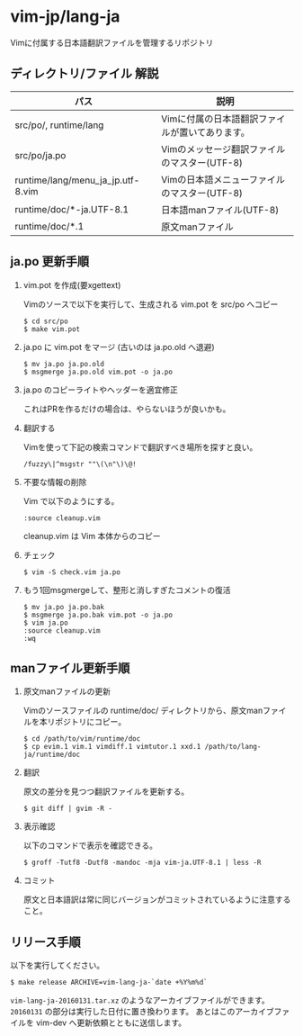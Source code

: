 # vim-jp/lang-ja

Vimに付属する日本語翻訳ファイルを管理するリポジトリ

## ディレクトリ/ファイル 解説

パス |説明
-----|-----
src/po/, runtime/lang |Vimに付属の日本語翻訳ファイルが置いてあります。
src/po/ja.po |Vimのメッセージ翻訳ファイルのマスター(UTF-8)
runtime/lang/menu\_ja\_jp.utf-8.vim |Vimの日本語メニューファイルのマスター(UTF-8)
runtime/doc/\*-ja.UTF-8.1 |日本語manファイル(UTF-8)
runtime/doc/\*.1 |原文manファイル

## ja.po 更新手順

1.  vim.pot を作成(要xgettext)

    Vimのソースで以下を実行して、生成される vim.pot を src/po へコピー

        $ cd src/po
        $ make vim.pot

2.  ja.po に vim.pot をマージ (古いのは ja.po.old へ退避)

        $ mv ja.po ja.po.old
        $ msgmerge ja.po.old vim.pot -o ja.po

3.  ja.po のコピーライトやヘッダーを適宜修正

    これはPRを作るだけの場合は、やらないほうが良いかも。

4.  翻訳する

    Vimを使って下記の検索コマンドで翻訳すべき場所を探すと良い。

        /fuzzy\|^msgstr ""\(\n"\)\@!

5.  不要な情報の削除

    Vim で以下のようにする。

        :source cleanup.vim

    cleanup.vim は Vim 本体からのコピー

6.  チェック

        $ vim -S check.vim ja.po

7.  もう1回msgmergeして、整形と消しすぎたコメントの復活

        $ mv ja.po ja.po.bak
        $ msgmerge ja.po.bak vim.pot -o ja.po
        $ vim ja.po
        :source cleanup.vim
        :wq

## manファイル更新手順

1.  原文manファイルの更新

    Vimのソースファイルの runtime/doc/ ディレクトリから、原文manファイルを本リポジトリにコピー。

        $ cd /path/to/vim/runtime/doc
        $ cp evim.1 vim.1 vimdiff.1 vimtutor.1 xxd.1 /path/to/lang-ja/runtime/doc

2.  翻訳

    原文の差分を見つつ翻訳ファイルを更新する。

        $ git diff | gvim -R -

3.  表示確認

    以下のコマンドで表示を確認できる。

        $ groff -Tutf8 -Dutf8 -mandoc -mja vim-ja.UTF-8.1 | less -R

4.  コミット

    原文と日本語訳は常に同じバージョンがコミットされているように注意すること。

## リリース手順

以下を実行してください。

    $ make release ARCHIVE=vim-lang-ja-`date +%Y%m%d`

`vim-lang-ja-20160131.tar.xz` のようなアーカイブファイルができます。
`20160131` の部分は実行した日付に置き換わります。
あとはこのアーカイブファイルを vim-dev へ更新依頼とともに送信します。
